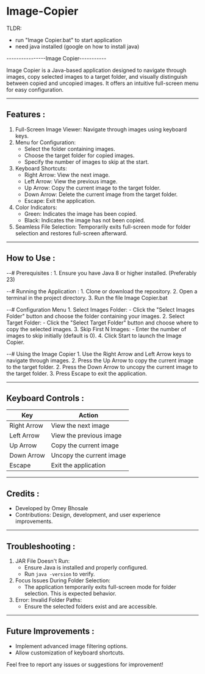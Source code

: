 # Image-Copier

TLDR:
- run "Image Copier.bat" to start application
- need java installed (google on how to install java)

----------------Image Copier-----------

Image Copier is a Java-based application designed to navigate through images, copy selected images to a target folder, and visually distinguish between copied and uncopied images. It offers an intuitive full-screen menu for easy configuration.

--------------------------------------------------------------------------------------------

## Features :

1. Full-Screen Image Viewer: Navigate through images using keyboard keys.
2. Menu for Configuration:
   - Select the folder containing images.
   - Choose the target folder for copied images.
   - Specify the number of images to skip at the start.
3. Keyboard Shortcuts:
   - Right Arrow: View the next image.
   - Left Arrow: View the previous image.
   - Up Arrow: Copy the current image to the target folder.
   - Down Arrow: Delete the current image from the target folder.
   - Escape: Exit the application.
4. Color Indicators:
   - Green: Indicates the image has been copied.
   - Black: Indicates the image has not been copied.
5. Seamless File Selection: Temporarily exits full-screen mode for folder selection and restores full-screen afterward.

--------------------------------------------------------------------------------------------

## How to Use :

--# Prerequisites :
	1. Ensure you have Java 8 or higher installed. (Preferably 23)

--# Running the Application :
	1. Clone or download the repository.
	2. Open a terminal in the project directory.
	3. Run the file Image Copier.bat

--# Configuration Menu
	1. Select Images Folder:
	   - Click the "Select Images Folder" button and choose the folder containing your images.
	2. Select Target Folder:
	   - Click the "Select Target Folder" button and choose where to copy the selected images.
	3. Skip First N Images:
	   - Enter the number of images to skip initially (default is 0).
	4. Click Start to launch the Image Copier.

--# Using the Image Copier
	1. Use the Right Arrow and Left Arrow keys to navigate through images.
	2. Press the Up Arrow to copy the current image to the target folder.
	2. Press the Down Arrow to uncopy the current image to the target folder.
	3. Press Escape to exit the application.

--------------------------------------------------------------------------------------------

## Keyboard Controls :

| Key          | Action                              |
|--------------|-------------------------------------|
| Right Arrow  | View the next image                 |
| Left Arrow   | View the previous image             |
| Up Arrow     | Copy the current image              |
| Down Arrow   | Uncopy the current image            |
| Escape       | Exit the application                |

--------------------------------------------------------------------------------------------

## Credits :

- Developed by Omey Bhosale
- Contributions: Design, development, and user experience improvements.

--------------------------------------------------------------------------------------------

## Troubleshooting :

1. JAR File Doesn't Run:
   - Ensure Java is installed and properly configured.
   - Run `java -version` to verify.
2. Focus Issues During Folder Selection:
   - The application temporarily exits full-screen mode for folder selection. This is expected behavior.
3. Error: Invalid Folder Paths:
   - Ensure the selected folders exist and are accessible.

--------------------------------------------------------------------------------------------

## Future Improvements :
- Implement advanced image filtering options.
- Allow customization of keyboard shortcuts.

Feel free to report any issues or suggestions for improvement!